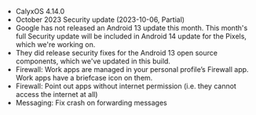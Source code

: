 * CalyxOS 4.14.0
* October 2023 Security update (2023-10-06, Partial)
* Google has not released an Android 13 update this month. This month's full Security update will be included in Android 14 update for the Pixels, which we're working on.
* They did release security fixes for the Android 13 open source components, which we've updated in this build.
* Firewall: Work apps are managed in your personal profile’s Firewall app. Work apps have a briefcase icon on them.
* Firewall: Point out apps without internet permission (i.e. they cannot access the internet at all)
* Messaging: Fix crash on forwarding messages
